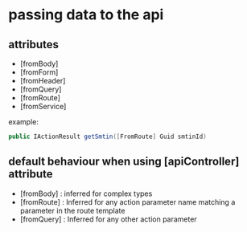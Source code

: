 # passing data to the api 
## attributes
+ [fromBody]
+ [fromForm]
+ [fromHeader]
+ [fromQuery]
+ [fromRoute]
+ [fromService]

example:
```c#
public IActionResult getSmtin([FromRoute] Guid smtinId)
```
## default behaviour when using [apiController] attribute 
+ [fromBody] : inferred for complex types
+ [fromRoute] : Inferred for any action parameter name matching a parameter in the route template
+ [fromQuery] : Inferred for any other action parameter
